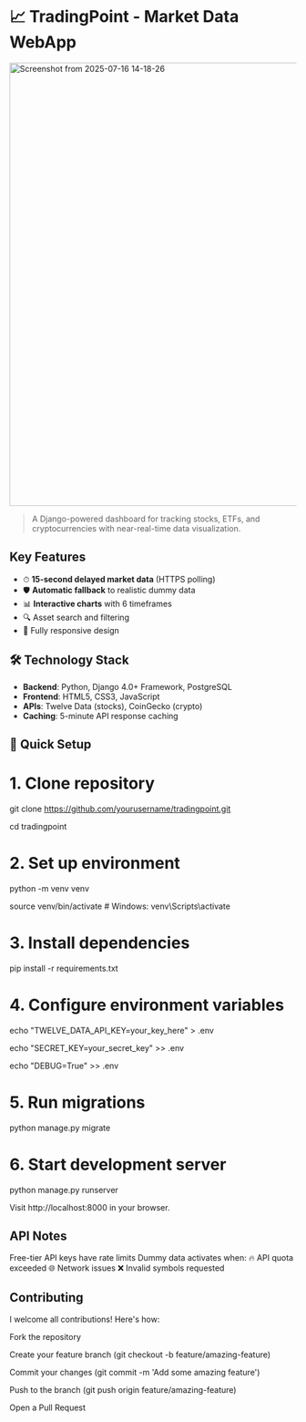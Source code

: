 # 📈 TradingPoint - Market Data WebApp

<img width="1147" height="778" alt="Screenshot from 2025-07-16 14-18-26" src="https://github.com/user-attachments/assets/73808c02-402d-410e-ae82-0d1ebea5f091" />


> A Django-powered dashboard for tracking stocks, ETFs, and cryptocurrencies with near-real-time data visualization.

##  Key Features

- ⏱ **15-second delayed market data** (HTTPS polling)
- 🛡 **Automatic fallback** to realistic dummy data
- 📊 **Interactive charts** with 6 timeframes
- 🔍 Asset search and filtering
- 📱 Fully responsive design

## 🛠 Technology Stack

- **Backend**: Python, Django 4.0+ Framework, PostgreSQL
- **Frontend**: HTML5, CSS3, JavaScript
- **APIs**: Twelve Data (stocks), CoinGecko (crypto)
- **Caching**: 5-minute API response caching

## 🚀 Quick Setup

# 1. Clone repository
git clone https://github.com/yourusername/tradingpoint.git

cd tradingpoint

# 2. Set up environment
python -m venv venv

source venv/bin/activate  # Windows: venv\Scripts\activate

# 3. Install dependencies
pip install -r requirements.txt

# 4. Configure environment variables
echo "TWELVE_DATA_API_KEY=your_key_here" > .env

echo "SECRET_KEY=your_secret_key" >> .env

echo "DEBUG=True" >> .env

# 5. Run migrations
python manage.py migrate

# 6. Start development server
python manage.py runserver

Visit http://localhost:8000 in your browser.


## API Notes
  Free-tier API keys have rate limits
  Dummy data activates when:
  🔥 API quota exceeded
  🌐 Network issues
  ❌ Invalid symbols requested

## Contributing
  I welcome all contributions! Here's how:
  
  Fork the repository
  
  Create your feature branch (git checkout -b feature/amazing-feature)
  
  Commit your changes (git commit -m 'Add some amazing feature')
  
  Push to the branch (git push origin feature/amazing-feature)
  
  Open a Pull Request
